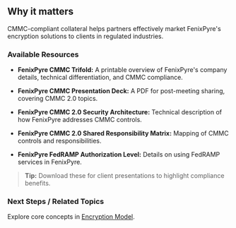 
## Why it matters
CMMC-compliant collateral helps partners effectively market FenixPyre's encryption solutions to clients in regulated industries.

### Available Resources

- **FenixPyre CMMC Trifold:** A printable overview of FenixPyre's company details, technical differentiation, and CMMC compliance.
  
  <!-- PDF: ./media/08-use-cases/cmmc-trifold.pdf | Alt: FenixPyre CMMC Trifold document -->

- **FenixPyre CMMC Presentation Deck:** A PDF for post-meeting sharing, covering CMMC 2.0 topics.
  
  <!-- PDF: ./media/08-use-cases/cmmc-presentation.pdf | Alt: FenixPyre CMMC Presentation -->

- **FenixPyre CMMC 2.0 Security Architecture:** Technical description of how FenixPyre addresses CMMC controls.
  
  <!-- PDF: ./media/08-use-cases/security-architecture.pdf | Alt: FenixPyre CMMC Security Architecture -->

- **FenixPyre CMMC 2.0 Shared Responsibility Matrix:** Mapping of CMMC controls and responsibilities.
  
  <!-- XLSX: ./media/08-use-cases/responsibility-matrix.xlsx | Alt: FenixPyre CMMC Responsibility Matrix -->

- **FenixPyre FedRAMP Authorization Level:** Details on using FedRAMP services in FenixPyre.
  
  <!-- PDF: ./media/08-use-cases/fedramp-level.pdf | Alt: FenixPyre FedRAMP Authorization -->

> **Tip:** Download these for client presentations to highlight compliance benefits.

### Next Steps / Related Topics
Explore core concepts in [Encryption Model](/02-core-concepts/encryption-model).
